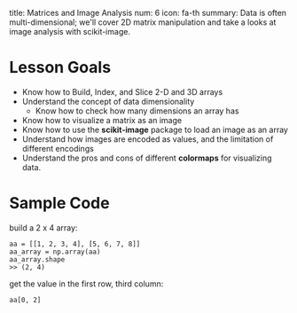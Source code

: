 title: Matrices and Image Analysis
num: 6
icon: fa-th
summary: Data is often multi-dimensional; we'll cover 2D matrix manipulation and take a looks at image analysis with scikit-image.


# Lesson Goals

  - Know how to Build, Index, and Slice 2-D and 3D arrays
  - Understand the concept of data dimensionality
    - Know how to check how many dimensions an array has
  - Know how to visualize a matrix as an image
  - Know how to use the **scikit-image** package to load an image as an array
  - Understand how images are encoded as values, and the limitation of different encodings
  - Understand the pros and cons of different **colormaps** for visualizing data.


# Sample Code

build a 2 x 4 array:

    aa = [[1, 2, 3, 4], [5, 6, 7, 8]]
    aa_array = np.array(aa)
    aa_array.shape
    >> (2, 4)

get the value in the first row, third column:

    aa[0, 2]
